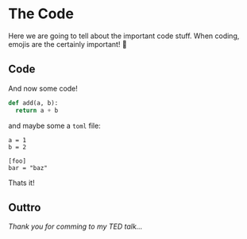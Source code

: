 # The Code

Here we are going to tell about the important code stuff. When coding, emojis are the certainly important! 🍕

## Code 
And now some code! 
``` python
def add(a, b):
  return a + b
```

and maybe some a `toml` file:
```
a = 1
b = 2

[foo]
bar = "baz"
```

Thats it!

## Outtro

*Thank you for comming to my TED talk...*
